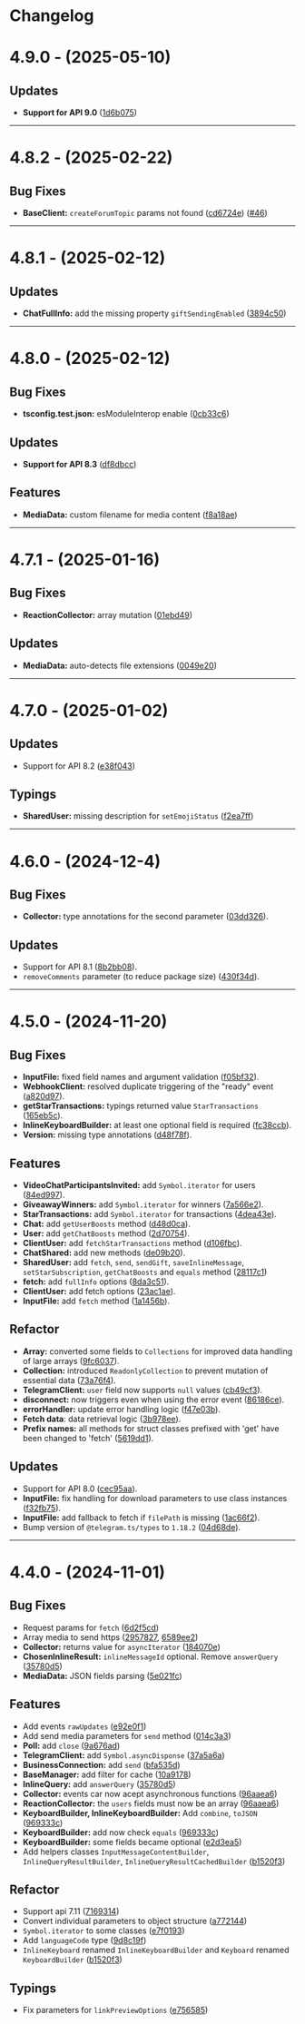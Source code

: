 # Changelog

# **4.9.0 - (2025-05-10)**

## **Updates**

- **Support for API 9.0** ([1d6b075](https://github.com/telegramsjs/Telegramsjs/commit/1d6b075eed9ea2bd0ac2a001c2d7febfc6276cff))

---

# **4.8.2 - (2025-02-22)**

## **Bug Fixes**

- **BaseClient:** `createForumTopic` params not found ([cd6724e](https://github.com/telegramsjs/Telegramsjs/commit/cd6724ea70271c9d025002005a7b0b9cf1a92eab)) ([#46](https://github.com/telegramsjs/Telegramsjs/issues/46))

---

# **4.8.1 - (2025-02-12)**

## **Updates**

- **ChatFullInfo:** add the missing property `giftSendingEnabled` ([3894c50](https://github.com/telegramsjs/Telegramsjs/commit/3894c500ba7ce44fb32b94d998384bc90945a0e3))

---

# **4.8.0 - (2025-02-12)**

## **Bug Fixes**

- **tsconfig.test.json:** esModuleInterop enable ([0cb33c6](https://github.com/telegramsjs/Telegramsjs/commit/0cb33c65467b96c5a851e80435c68c309c6e1ff6))

## **Updates**

- **Support for API 8.3** ([df8dbcc](https://github.com/telegramsjs/Telegramsjs/commit/df8dbccf2ee6f64d97a1613d4d7f6c2e6b848024))

## **Features**

- **MediaData:** custom filename for media content ([f8a18ae](https://github.com/telegramsjs/Telegramsjs/commit/f8a18ae9b16b5bef0f20d990d28a05c6401a661f))

---

# **4.7.1 - (2025-01-16)**

## **Bug Fixes**

- **ReactionCollector:** array mutation ([01ebd49](https://github.com/telegramsjs/Telegramsjs/commit/01ebd49341fd6b92f24bd3ba2cf8e138b64c617d))

## **Updates**

- **MediaData:** auto-detects file extensions ([0049e20](https://github.com/telegramsjs/Telegramsjs/commit/0049e20488ad1f6e9f463206bd71b3d2cb307181))

---

# **4.7.0 - (2025-01-02)**

## **Updates**

- Support for API 8.2 ([e38f043](https://github.com/telegramsjs/Telegramsjs/commit/e38f04392110a1505a6abb0d47cf140f262b419e))

## **Typings**

- **SharedUser:** missing description for `setEmojiStatus` ([f2ea7ff](https://github.com/telegramsjs/Telegramsjs/commit/f2ea7ff412a3abe280b1e04cd0910d6ab7ee3b1f))

---

# **4.6.0 - (2024-12-4)**

## **Bug Fixes**

- **Collector:** type annotations for the second parameter ([03dd326](https://github.com/telegramsjs/Telegramsjs/commit/03dd326f36b4753e456f9e2201f8bf971bd9d5bc)).

## **Updates**

- Support for API 8.1 ([8b2bb08](https://github.com/telegramsjs/Telegramsjs/commit/8b2bb080deebaf2da11cbdb88e7031c2c254d4eb)).
- `removeComments` parameter (to reduce package size) ([430f34d](https://github.com/telegramsjs/Telegramsjs/commit/430f34d226144258a72b4ce495a56222d189b602)).

---

# **4.5.0 - (2024-11-20)**

## **Bug Fixes**

- **InputFile:** fixed field names and argument validation ([f05bf32](https://github.com/telegramsjs/Telegramsjs/commit/f05bf32f1093c9c5fa18e169a21adea279918abb)).
- **WebhookClient:** resolved duplicate triggering of the "ready" event ([a820d97](https://github.com/telegramsjs/Telegramsjs/commit/a820d975a5cadf7a74c3df77677b1d372b382f8f)).
- **getStarTransactions:** typings returned value `StarTransactions` ([165eb5c](https://github.com/telegramsjs/Telegramsjs/commit/165eb5cc975c9f7202cfeb24ee9315bc24d69ae2)).
- **InlineKeyboardBuilder:** at least one optional field is required ([fc38ccb](https://github.com/telegramsjs/Telegramsjs/commit/fc38ccbcd34362f24cf66046b9c728f2e01ea97b)).
- **Version:** missing type annotations ([d48f78f](https://github.com/telegramsjs/Telegramsjs/commit/d48f78fd4a80cb056c0bad1ee0014447b37eae1c)).

## **Features**

- **VideoChatParticipantsInvited:** add `Symbol.iterator` for users ([84ed997](https://github.com/telegramsjs/Telegramsjs/commit/84ed997669b78818b99f54e0f9bf1335b3574c52)).
- **GiveawayWinners:** add `Symbol.iterator` for winners ([7a566e2](https://github.com/telegramsjs/Telegramsjs/commit/7a566e274ef1fe0a65c616201712553d8ff2ce94)).
- **StarTransactions:** add `Symbol.iterator` for transactions ([4dea43e](https://github.com/telegramsjs/Telegramsjs/commit/4dea43ed366e434cae987d5534eb162faa7795ff)).
- **Chat:** add `getUserBoosts` method ([d48d0ca](https://github.com/telegramsjs/Telegramsjs/commit/d48d0ca5824c515f268d25153bc67405c27ae7e4)).
- **User:** add `getChatBoosts` method ([2d70754](https://github.com/telegramsjs/Telegramsjs/commit/2d707542d780987e21420f693ac9b4eda1c51b22)).
- **ClientUser:** add `fetchStarTransactions` method ([d106fbc](https://github.com/telegramsjs/Telegramsjs/commit/d106fbc5261168606bee753e45e65257b16a4f8c)).
- **ChatShared:** add new methods ([de09b20](https://github.com/telegramsjs/Telegramsjs/commit/de09b2075a328082ce3dce5f12e712e6e6e87c50)).
- **SharedUser:** add `fetch`, `send`, `sendGift`, `saveInlineMessage`, `setStarSubscription`, `getChatBoosts` and `equals` method ([28117c1](https://github.com/telegramsjs/Telegramsjs/commit/28117c1f8364f21307ef612e8e74a7d7c3abc8fe))
- **fetch:** add `fullInfo` options ([8da3c51](https://github.com/telegramsjs/Telegramsjs/commit/8da3c51abb1cc1b84c74c8314a0a1833cf26d72f)).
- **ClientUser:** add fetch options ([23ac1ae](https://github.com/telegramsjs/Telegramsjs/commit/23ac1ae8a013c8cc3b17f15c9be9374ea5417349)).
- **InputFile:** add `fetch` method ([1a1456b](https://github.com/telegramsjs/Telegramsjs/commit/1a1456b4dc6dad0bc583ea2352c71aee16edb2a8)).

## **Refactor**

- **Array:** converted some fields to `Collections` for improved data handling of large arrays ([9fc6037](https://github.com/telegramsjs/Telegramsjs/commit/9fc6037dad2233978ba71ab132a0a6800a6b9c43)).
- **Collection:** introduced `ReadonlyCollection` to prevent mutation of essential data ([73a76f4](https://github.com/telegramsjs/Telegramsjs/commit/73a76f41271deae303e5cd53bc2bbb1105950bd2)).
- **TelegramClient:** `user` field now supports `null` values ([cb49cf3](https://github.com/telegramsjs/Telegramsjs/commit/cb49cf37f9b1919dba66d3562baf95acd1b9b4d4)).
- **disconnect:** now triggers even when using the error event ([86186ce](https://github.com/telegramsjs/Telegramsjs/commit/86186ce42288f7c317b186a483f7118518159692)).
- **errorHandler:** update error handling logic ([f47e03b](https://github.com/telegramsjs/Telegramsjs/commit/f47e03bb2f12d78c8bc0a0119aca4fb893fac5ea)).
- **Fetch data**: data retrieval logic ([3b978ee](https://github.com/telegramsjs/Telegramsjs/commit/3b978eed6a528d17743f584ef7688f30ad36cd1d)).
- **Prefix names:** all methods for struct classes prefixed with 'get' have been changed to 'fetch' ([5619dd1](https://github.com/telegramsjs/Telegramsjs/commit/5619dd1b87370ec6a21803e28b0ed2e1abe6ab8f)).

## **Updates**

- Support for API 8.0 ([cec95aa](https://github.com/telegramsjs/Telegramsjs/commit/cec95aad043575dbebb653a2262558e0f8aa5283)).
- **InputFile:** fix handling for download parameters to use class instances ([f32fb75](https://github.com/telegramsjs/Telegramsjs/commit/f32fb755fd564f3b224a190d8a9602a1384bd2d7)).
- **InputFile:** add fallback to fetch if `filePath` is missing ([1ac66f2](https://github.com/telegramsjs/Telegramsjs/commit/1ac66f23bf65d47d8941d5d8d8d525f79f7355ab)).
- Bump version of `@telegram.ts/types` to `1.18.2` ([04d68de](https://github.com/telegramsjs/Telegramsjs/commit/04d68de607fcf3a5544bc3f705b9d83df039df18)).

---

# **4.4.0 - (2024-11-01)**

## **Bug Fixes**

- Request params for `fetch` ([6d2f5cd](https://github.com/telegramsjs/Telegramsjs/commit/6d2f5cdd56484791ad0dca212da4e8baf89d9cf9))
- Array media to send https ([2957827](https://github.com/telegramsjs/Telegramsjs/commit/29578271c3c687fde71691047895d2823e3125ca), [6589ee2](https://github.com/telegramsjs/Telegramsjs/commit/6589ee2cbedd4cd4ea0f2d0f62ec2bffbc086b4e))
- **Collector:** returns value for `asyncIterator` ([184070e](https://github.com/telegramsjs/Telegramsjs/commit/184070e23844dc4d1491498b50a6e08ca9170af4))
- **ChosenInlineResult:** `inlineMessageId` optional. Remove `answerQuery` ([35780d5](https://github.com/telegramsjs/Telegramsjs/commit/35780d5c39b788bb83b7b80951c4379f6dafac6e))
- **MediaData:** JSON fields parsing ([5e021fc](https://github.com/telegramsjs/Telegramsjs/commit/5e021fc31e8a19fd0e2be7a7f55699382bca8121))

## **Features**

- Add events `rawUpdates` ([e92e0f1](https://github.com/telegramsjs/Telegramsjs/commit/e92e0f1de1a50eb1827b8542aa68c3e58b28cc21))
- Add send media parameters for `send` method ([014c3a3](https://github.com/telegramsjs/Telegramsjs/commit/014c3a3432d4c790b4d6a2a5336463c328f2f8c3))
- **Poll:** add `close` ([9a676ad](https://github.com/telegramsjs/Telegramsjs/commit/9a676ad82ba6c71730c55eb77522b08a5af9e0e2))
- **TelegramClient:** add `Symbol.asyncDisponse` ([37a5a6a](https://github.com/telegramsjs/Telegramsjs/commit/37a5a6a2b70f4a92e5e3192ae34107556c64f618))
- **BusinessConnection:** add `send` ([bfa535d](https://github.com/telegramsjs/Telegramsjs/commit/bfa535db577e533709e1161e05dbddc72016985e))
- **BaseManager:** add filter for cache ([10a9178](https://github.com/telegramsjs/Telegramsjs/commit/10a91786bce728806a0def7ea605ee4e19934902))
- **InlineQuery:** add `answerQuery` ([35780d5](https://github.com/telegramsjs/Telegramsjs/commit/35780d5c39b788bb83b7b80951c4379f6dafac6e))
- **Collector:** events car now acept asynchronous functions ([96aaea6](https://github.com/telegramsjs/Telegramsjs/commit/96aaea668eb62dd80114c00f2f8cf8fdb1f39636))
- **ReactionCollector:** the `users` fields must now be an array ([96aaea6](https://github.com/telegramsjs/Telegramsjs/commit/96aaea668eb62dd80114c00f2f8cf8fdb1f39636))
- **KeyboardBuilder, InlineKeyboardBuilder:** Add `combine`, `toJSON` ([969333c](https://github.com/telegramsjs/Telegramsjs/commit/969333cdfa3a589be9e46c6a0673a44154cf31dd))
- **KeyboardBuilder:** add now check `equals` ([969333c](https://github.com/telegramsjs/Telegramsjs/commit/969333cdfa3a589be9e46c6a0673a44154cf31dd))
- **KeyboardBuilder:** some fields became optional ([e2d3ea5](https://github.com/telegramsjs/Telegramsjs/commit/e2d3ea553ba883d3e0919cbfe0670456cd324082))
- Add helpers classes `InputMessageContentBuilder`, `InlineQueryResultBuilder`, `InlineQueryResultCachedBuilder` ([b1520f3](https://github.com/telegramsjs/Telegramsjs/commit/b1520f3ec9360e90ef32099ebc3bec5ec7fc36ac))

## **Refactor**

- Support api 7.11 ([7169314](https://github.com/telegramsjs/Telegramsjs/commit/716931437f15b5a630f6c8c162d4375e3b58bf8d))
- Convert individual parameters to object structure ([a772144](https://github.com/telegramsjs/Telegramsjs/commit/a7721447d7450bb20eba9266944731b62f35d26b))
- `Symbol.iterator` to some classes ([e7f0193](https://github.com/telegramsjs/Telegramsjs/commit/e7f01933f06897d7f98ff4f51e98424dfdf406d5))
- Add `languageCode` type ([9d8c19f](https://github.com/telegramsjs/Telegramsjs/commit/9d8c19f7351a2b0ac00d94c99565365cff9a23f7))
- `InlineKeyboard` renamed `InlineKeyboardBuilder` and `Keyboard` renamed `KeyboardBuilder` ([b1520f3](https://github.com/telegramsjs/Telegramsjs/commit/b1520f3ec9360e90ef32099ebc3bec5ec7fc36ac))

## **Typings**

- Fix parameters for `linkPreviewOptions` ([e756585](https://github.com/telegramsjs/Telegramsjs/commit/e756585e7a8ed4afb8b518ec7f0f3cbeb4442f34))
